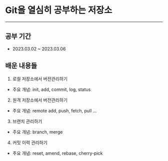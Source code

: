 # Git을 열심히 공부하는 저장소
---

## 공부 기간
- 2023.03.02 ~ 2023.03.06

## 배운 내용들
1.  로컬 저장소에서 버전관리하기
- 주요 개념: init, add, commit, log, status
2. 원격 저장소에서 버전관리하기
- 주요 개념: remote add, push, fetch, pull ...
3. 브랜치 관리하기
-  주요 개념: branch, merge
4. 커밋 이력 관리하기
- 주요 개념: reset, amend, rebase, cherry-pick

